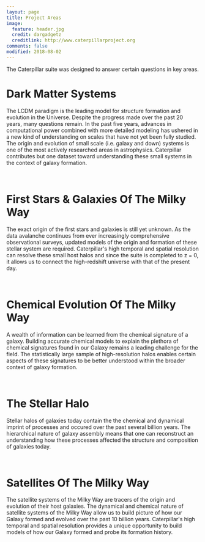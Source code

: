 ```yaml
---
layout: page
title: Project Areas
image:
  feature: header.jpg
  credit: dargadgetz
  creditlink: http://www.caterpillarproject.org
comments: false
modified: 2018-08-02
---
```


The Caterpillar suite was designed to answer certain questions in key areas.


 <div class="card">
  <div class="card-image" style="background-image: url({{ site.url }}/images/Cat1.jpg)"></div>
  <div class="card-content">
    <h1>Dark Matter Systems</h1>
    <p>The LCDM paradigm is the leading model for structure formation and evolution in the Universe. Despite the progress made over the past 20 years, many questions remain. In the past five years, advances in computational power combined with more detailed modeling has ushered in a new kind of understanding on scales that have not yet been fully studied. The origin and evolution of small scale (i.e. galaxy and down) systems is one of the most actively researched areas in astrophysics. Caterpillar contributes but one dataset toward understanding these small systems in the context of galaxy formation.</p>
  </div>
</div>

<br>

 <div class="card">
  <div class="card-image" style="background-image: url({{ site.url }}/images/firststars.jpg)"></div>
  <div class="card-content">
    <h1>First Stars & Galaxies Of The Milky Way</h1>
    <p>The exact origin of the first stars and galaxies is still yet unknown. As the data avalanche continues from ever increasingly comprehensive observational surveys, updated models of the origin and formation of these stellar system are required. Caterpillar's high temporal and spatial resolution can resolve these small host halos and since the suite is completed to z = 0, it allows us to connect the high-redshift universe with that of the present day.</p>
  </div>
</div>

<br>

 <div class="card">
  <div class="card-image" style="background-image: url({{ site.url }}/images/milkyway.jpg)"></div>
  <div class="card-content">
    <h1>Chemical Evolution Of The Milky Way</h1>
    <p>A wealth of information can be learned from the chemical signature of a galaxy. Building accurate chemical models to explain the plethora of chemical signatures found in our Galaxy remains a leading challenge for the field. The statistically large sample of high-resolution halos enables certain aspects of these signatures to be better understood within the broader context of galaxy formation.</p>
  </div>
</div>

<br>

 <div class="card">
  <div class="card-image" style="background-image: url({{ site.url }}/images/halo.png)"></div>
  <div class="card-content">
    <h1>The Stellar Halo</h1>
    <p>Stellar halos of galaxies today contain the the chemical and dynamical imprint of processes and occured over the past several billion years. The hierarchical nature of galaxy assembly means that one can reconstruct an understanding how these processes affected the structure and composition of galaxies today.</p>
  </div>
</div>

<br>

 <div class="card">
  <div class="card-image" style="background-image: url({{ site.url }}/images/satellites.jpg)"></div>
  <div class="card-content">
    <h1>Satellites Of The Milky Way</h1>
    <p>The satellite systems of the Milky Way are tracers of the origin and evolution of their host galaxies. The dynamical and chemical nature of satellite systems of the Milky Way allow us to build picture of how our Galaxy formed and evolved over the past 10 billion years. Caterpillar's high temporal and spatial resolution provides a unique opportunity to build models of how our Galaxy formed and probe its formation history.</p>
  </div>
</div>
